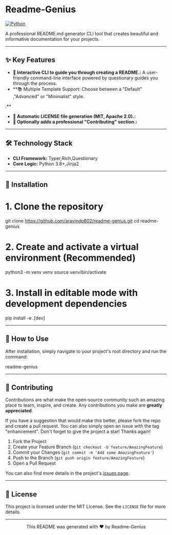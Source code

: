 # Readme-Genius

[![Python](https://img.shields.io/badge/Python-3.8+-3776AB?style=for-the-badge&logo=python)](https://www.python.org/)

A professional README.md generator CLI tool that creates beautiful and informative documentation for your projects.

---

## ✨ Key Features

- **💬 Interactive CLI to guide you through creating a README.:** A user-friendly command-line interface powered by questionary guides you through the process.
- **📚 Multiple Template Support: Choose between a "Default" ,"Advanced" or  "Minimalist" style.

:** 
- **📄 Automatic LICENSE file generation (MIT, Apache 2.0).:** 
- **🤝 Optionally adds a professional "Contributing" section.:** 

---

## 🛠️ Technology Stack

- **CLI Framework:** Typer,Rich,Questionary
- **Core Logic:** Python 3.8+,Jinja2

---

## 🚀  Installation

# 1. Clone the repository
git clone https://github.com/aravindp602/readme-genius.git
cd readme-genius

# 2. Create and activate a virtual environment (Recommended)
python3 -m venv venv
source venv/bin/activate

# 3. Install in editable mode with development dependencies
pip install -e .[dev]


---
## 🚀 How to Use

After installation, simply navigate to your project's root directory and run the command:


readme-genius


---


## 🤝 Contributing

Contributions are what make the open-source community such an amazing place to learn, inspire, and create. Any contributions you make are **greatly appreciated**.

If you have a suggestion that would make this better, please fork the repo and create a pull request. You can also simply open an issue with the tag "enhancement".
Don't forget to give the project a star! Thanks again!

1.  Fork the Project
2.  Create your Feature Branch (`git checkout -b feature/AmazingFeature`)
3.  Commit your Changes (`git commit -m 'Add some AmazingFeature'`)
4.  Push to the Branch (`git push origin feature/AmazingFeature`)
5.  Open a Pull Request

You can also find more details in the project's [issues page](https://github.com/aravindp602/readme-genius/issues).

---


## 📄 License

This project is licensed under the MIT License. See the `LICENSE` file for more details.

---
<p align="center">This README was generated with ❤️ by Readme-Genius</p>